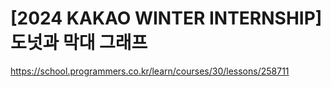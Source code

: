 # [2024 KAKAO WINTER INTERNSHIP] 도넛과 막대 그래프
https://school.programmers.co.kr/learn/courses/30/lessons/258711